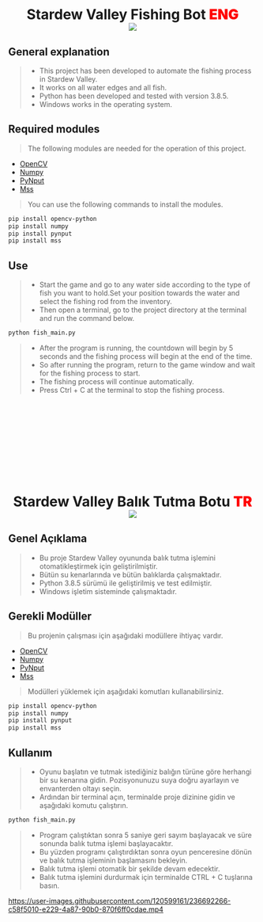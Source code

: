 

<h1 align='center'>
    Stardew Valley Fishing Bot
    <span style='color:Red; font-weight:1000;'>ENG </span> 
    <br>
    <span> <img src='https://img.shields.io/github/license/mehmtsari/stardew_valley_fish_ai'/></span> 
<h2> General explanation </h2>

> - This project has been developed to automate the fishing process in Stardew Valley.
> - It works on all water edges and all fish.
> - Python has been developed and tested with version 3.8.5.
> - Windows works in the operating system.

<h2 > Required modules </h2>

> The following modules are needed for the operation of this project.

- [OpenCV](https://pypi.org/project/opencv-python/)
- [Numpy](https://pypi.org/project/numpy/)
- [PyNput](https://pypi.org/project/pynput/)
- [Mss](https://pypi.org/project/mss/)

> You can use the following commands to install the modules.

```bash
pip install opencv-python
pip install numpy
pip install pynput
pip install mss
```

<h2> Use </h2>

> - Start the game and go to any water side according to the type of fish you want to hold.Set your position towards the water and select the fishing rod from the inventory.
> - Then open a terminal, go to the project directory at the terminal and run the command below.

```bash
python fish_main.py
```

> - After the program is running, the countdown will begin by 5 seconds and the fishing process will begin at the end of the time.
> - So after running the program, return to the game window and wait for the fishing process to start.
> - The fishing process will continue automatically.
> - Press Ctrl + C at the terminal to stop the fishing process.

<div style='margin-bottom:200px'> </div>
<h1 align='center'>
    Stardew Valley Balık Tutma Botu
    <span style='color:Red; font-weight:1000;'>TR </span> 
    <br>
    <span> <img src='https://img.shields.io/github/license/mehmtsari/stardew_valley_fish_ai?style=for-the-badge'/></span> 
<h2> Genel Açıklama </h2>

> - Bu proje Stardew Valley oyununda balık tutma işlemini otomatikleştirmek için geliştirilmiştir.
> - Bütün su kenarlarında ve bütün balıklarda çalışmaktadır.
> - Python 3.8.5 sürümü ile geliştirilmiş ve test edilmiştir.
> - Windows işletim sisteminde çalışmaktadır.

<h2 > Gerekli Modüller </h2>

> Bu projenin çalışması için aşağıdaki modüllere ihtiyaç vardır.

- [OpenCV](https://pypi.org/project/opencv-python/)
- [Numpy](https://pypi.org/project/numpy/)
- [PyNput](https://pypi.org/project/pynput/)
- [Mss](https://pypi.org/project/mss/)

> Modülleri yüklemek için aşağıdaki komutları kullanabilirsiniz.

```bash
pip install opencv-python
pip install numpy
pip install pynput
pip install mss
```

<h2> Kullanım </h2>

> - Oyunu başlatın ve tutmak istediğiniz balığın türüne göre herhangi bir su kenarına gidin. Pozisyonunuzu suya doğru ayarlayın ve envanterden oltayı seçin.
> - Ardından bir terminal açın, terminalde proje dizinine gidin ve aşağıdaki komutu çalıştırın.

```bash
python fish_main.py
```

> - Program çalıştıktan sonra 5 saniye geri sayım başlayacak ve süre sonunda balık tutma işlemi başlayacaktır.
> - Bu yüzden programı çalıştırdıktan sonra oyun penceresine dönün ve balık tutma işleminin başlamasını bekleyin.
> - Balık tutma işlemi otomatik bir şekilde devam edecektir.
> - Balık tutma işlemini durdurmak için terminalde CTRL + C tuşlarına basın.





https://user-images.githubusercontent.com/120599161/236692266-c58f5010-e229-4a87-90b0-870f6ff0cdae.mp4



